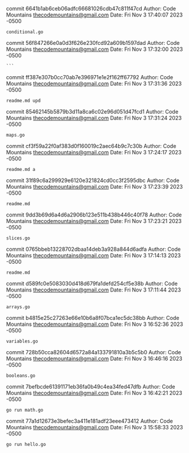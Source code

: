 commit 6641b1ab6ceb06adfc66681026cdb47c811f47cd
Author: Code Mountains <thecodemountains@gmail.com>
Date:   Fri Nov 3 17:40:07 2023 -0500

    conditional.go

commit 56f847266e0a0d3f626e230fcd92a609b1597dad
Author: Code Mountains <thecodemountains@gmail.com>
Date:   Fri Nov 3 17:32:00 2023 -0500

    ```

commit ff387e307b0cc70ab7e396971e1e2f162ff67792
Author: Code Mountains <thecodemountains@gmail.com>
Date:   Fri Nov 3 17:31:36 2023 -0500

    readme.md upd

commit 85462145b5879b3d11a8ca6c02e96d051d47fcd1
Author: Code Mountains <thecodemountains@gmail.com>
Date:   Fri Nov 3 17:31:24 2023 -0500

    maps.go

commit cf3f59a22f0af383d0f160019c2aec64b9c7c30b
Author: Code Mountains <thecodemountains@gmail.com>
Date:   Fri Nov 3 17:24:17 2023 -0500

    readme.md a

commit 31f89c6a299929e6120e321824cd0cc3f2595dbc
Author: Code Mountains <thecodemountains@gmail.com>
Date:   Fri Nov 3 17:23:39 2023 -0500

    readme.md

commit 9dd3b69d6a4d6a2906b123e511b438b446c40f78
Author: Code Mountains <thecodemountains@gmail.com>
Date:   Fri Nov 3 17:23:21 2023 -0500

    slices.go

commit 0765bbeb13228702dbaa14deb3a928a844d6adfa
Author: Code Mountains <thecodemountains@gmail.com>
Date:   Fri Nov 3 17:14:13 2023 -0500

    readme.md

commit d589fc0e5083030d418d679fa1defd254cf5e38b
Author: Code Mountains <thecodemountains@gmail.com>
Date:   Fri Nov 3 17:11:44 2023 -0500

    arrays.go

commit b4815e25c27263e66e10b6a8f07bca1ec5dc38bb
Author: Code Mountains <thecodemountains@gmail.com>
Date:   Fri Nov 3 16:52:36 2023 -0500

    variables.go

commit 728b50cca82604d6572a84a133791810a3b5c5b0
Author: Code Mountains <thecodemountains@gmail.com>
Date:   Fri Nov 3 16:46:16 2023 -0500

    booleans.go

commit 7befbcde61391171eb36fa0b49c4ea34fed47dfb
Author: Code Mountains <thecodemountains@gmail.com>
Date:   Fri Nov 3 16:42:21 2023 -0500

    go run math.go

commit 77a1d12673e3befec3a411e181adf23eee473412
Author: Code Mountains <thecodemountains@gmail.com>
Date:   Fri Nov 3 15:58:33 2023 -0500

    go run hello.go
